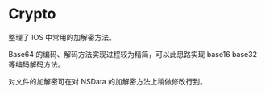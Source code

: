 # Crypto

整理了 IOS 中常用的加解密方法。

Base64 的编码、解码方法实现过程较为精简，可以此思路实现 base16 base32 等编码解码方法。

对文件的加解密可在对 NSData 的加解密方法上稍做修改行到。